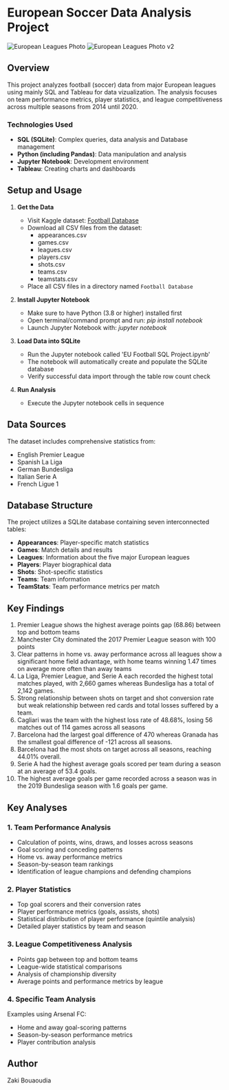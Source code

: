 # European Soccer Data Analysis Project

![European Leagues Photo](https://github.com/Zaki978/European-Soccer-SQL-Data-Project/assets/top-football-leagues-europe.png)
![European Leagues Photo v2](https://www.google.com/url?sa=i&url=https%3A%2F%2Fscore24.com%2Fhome%2Fthe-new-season-of-europes-top-football-leagues-what-to-expect%2F&psig=AOvVaw1JkPkdSusozB2kHHL7lTI0&ust=1735282761952000&source=images&cd=vfe&opi=89978449&ved=0CBQQjRxqFwoTCIig65juxIoDFQAAAAAdAAAAABAT)

## Overview
This project analyzes football (soccer) data from major European leagues using mainly SQL and Tableau for data vizualization. The analysis focuses on team performance metrics, player statistics, and league competitiveness across multiple seasons from 2014 until 2020.

### Technologies Used
- **SQL (SQLite)**: Complex queries, data analysis and Database management
- **Python (including Pandas)**: Data manipulation and analysis
- **Jupyter Notebook**: Development environment
- **Tableau**: Creating charts and dashboards

## Setup and Usage
1. **Get the Data**
   - Visit Kaggle dataset: [Football Database](https://www.kaggle.com/datasets/technika148/football-database/data?select=leagues.csv)
   - Download all CSV files from the dataset:
     - appearances.csv
     - games.csv
     - leagues.csv
     - players.csv
     - shots.csv
     - teams.csv
     - teamstats.csv
   - Place all CSV files in a directory named `Football Database`
2. **Install Jupyter Notebook**
   - Make sure to have Python (3.8 or higher) installed first
   - Open terminal/command prompt and run: *pip install notebook*
   - Launch Jupyter Notebook with: *jupyter notebook*

2. **Load Data into SQLite**
   - Run the Jupyter notebook called 'EU Football SQL Project.ipynb'
   - The notebook will automatically create and populate the SQLite database
   - Verify successful data import through the table row count check

3. **Run Analysis**
   - Execute the Jupyter notebook cells in sequence

## Data Sources
The dataset includes comprehensive statistics from:
- English Premier League
- Spanish La Liga
- German Bundesliga
- Italian Serie A
- French Ligue 1

## Database Structure
The project utilizes a SQLite database containing seven interconnected tables:
- **Appearances**: Player-specific match statistics
- **Games**: Match details and results
- **Leagues**: Information about the five major European leagues
- **Players**: Player biographical data
- **Shots**: Shot-specific statistics
- **Teams**: Team information
- **TeamStats**: Team performance metrics per match

## Key Findings
1. Premier League shows the highest average points gap (68.86) between top and bottom teams
2. Manchester City dominated the 2017 Premier League season with 100 points
3. Clear patterns in home vs. away performance across all leagues show a significant home field advantage, with home teams winning 1.47 times on average more often than away teams
4. La Liga, Premier League, and Serie A each recorded the highest total matches played, with 2,660 games whereas Bundesliga has a total of 2,142 games.
5. Strong relationship between shots on target and shot conversion rate but weak relationship between red cards and total losses suffered by a team.
6. Cagliari was the team with the highest loss rate of 48.68%, losing 56 matches out of 114 games across all seasons
7. Barcelona had the largest goal difference of 470 whereas Granada has the smallest goal difference of -121 across all seasons. 
8. Barcelona had the most shots on target across all seasons, reaching 44.01% overall.
9. Serie A had the highest average goals scored per team during a season at an average of 53.4 goals.
10. The highest average goals per game recorded across a season was in the 2019 Bundesliga season with 1.6 goals per game. 

## Key Analyses

### 1. Team Performance Analysis
- Calculation of points, wins, draws, and losses across seasons
- Goal scoring and conceding patterns
- Home vs. away performance metrics
- Season-by-season team rankings
- Identification of league champions and defending champions

### 2. Player Statistics
- Top goal scorers and their conversion rates
- Player performance metrics (goals, assists, shots)
- Statistical distribution of player performance (quintile analysis)
- Detailed player statistics by team and season

### 3. League Competitiveness Analysis
- Points gap between top and bottom teams
- League-wide statistical comparisons
- Analysis of championship diversity
- Average points and performance metrics by league

### 4. Specific Team Analysis
Examples using Arsenal FC:
- Home and away goal-scoring patterns
- Season-by-season performance metrics
- Player contribution analysis

## Author
Zaki Bouaoudia
